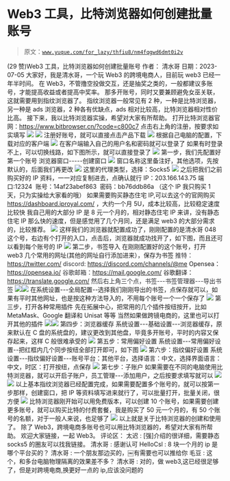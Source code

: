 # Web3 工具，比特浏览器如何创建批量账号

> 原文：[`www.yuque.com/for_lazy/thfiu8/nm4fqgwd6dmt0i2v`](https://www.yuque.com/for_lazy/thfiu8/nm4fqgwd6dmt0i2v)

<ne-h2 id="b64f7cd5" data-lake-id="b64f7cd5"><ne-heading-ext><ne-heading-anchor></ne-heading-anchor><ne-heading-fold></ne-heading-fold></ne-heading-ext><ne-heading-content><ne-text id="u72f26a54">(29 赞)Web3 工具，比特浏览器如何创建批量账号</ne-text></ne-heading-content></ne-h2> <ne-p id="ud70e32e7" data-lake-id="ud70e32e7"><ne-text id="u35781541">作者： 清水哥</ne-text></ne-p> <ne-p id="u76b530a3" data-lake-id="u76b530a3"><ne-text id="uacbdbbc7">日期：2023-07-05</ne-text></ne-p> <ne-p id="uef324d81" data-lake-id="uef324d81"><ne-text id="u75d51966">大家好，我是清水哥，一个玩 Web3 的跨境电商人，目前玩 web3 已经一年半时间。</ne-text></ne-p> <ne-p id="u65104b6a" data-lake-id="u65104b6a"><ne-text id="u8493105f">在 Web3，不管撸空投做交互，还是抽奖之类的，一般都建议多账号，才能提高收益或者提高中奖率。</ne-text></ne-p> <ne-p id="ubeb0c221" data-lake-id="ubeb0c221"><ne-text id="u6d42d510">那多开账号，同时又要兼顾避免女巫关联，这就需要用到指纹浏览器了。</ne-text></ne-p> <ne-p id="u8af16842" data-lake-id="u8af16842"><ne-text id="u9688d779">指纹浏览器一般常见有 2 种，一种是比特浏览器，另一种是 ads 浏览器，2 种各有优缺点，ads 相对比较高，比特浏览器相对性价比高。</ne-text></ne-p> <ne-p id="ue04cab5c" data-lake-id="ue04cab5c"><ne-text id="u67304255">接下来，我以比特浏览器实操，希望对大家有所帮助。</ne-text></ne-p> <ne-p id="u88723575" data-lake-id="u88723575"><ne-text id="u5d4c01c6" ne-bold="true">打开比特浏览器官网</ne-text><ne-text id="u89921ec4">：</ne-text>[<ne-text id="uda3cd555">https://www.bitbrowser.cn/?code=c800c7</ne-text>](https://www.bitbrowser.cn/?code=c800c7)</ne-p> <ne-p id="u50c42bb6" data-lake-id="u50c42bb6"><ne-text id="u3bebcc39">点击右上角的注册，按要求如实填写</ne-text></ne-p> <ne-p id="ua07c8c51" data-lake-id="ua07c8c51"><ne-card data-card-name="image" data-card-type="inline" id="lR6gD" data-event-boundary="card">![](img/aad5d537bb6352060c0910443e0eb01a.png)  <ne-p id="u4319e73b" data-lake-id="u4319e73b"><ne-card data-card-name="image" data-card-type="inline" id="SbdQO" data-event-boundary="card">![](img/2c40d04e5e5c3d94fd412603bd25c2ff.png)  <ne-p id="ubd3b9dec" data-lake-id="ubd3b9dec"><ne-text id="ucb023d87">注册好账号，就可以直接点击产品下载</ne-text></ne-p> <ne-p id="u8a5854f4" data-lake-id="u8a5854f4"><ne-card data-card-name="image" data-card-type="inline" id="xfArw" data-event-boundary="card">![](img/a1e392f39b2dd1d8b5c55c3add3bf071.png)  <ne-p id="u92edd0dd" data-lake-id="u92edd0dd"><ne-text id="u3c01bb6b">根据自己电脑的配置，下载对应的客户端</ne-text></ne-p> <ne-p id="u8ea61fd2" data-lake-id="u8ea61fd2"><ne-card data-card-name="image" data-card-type="inline" id="Lg0YB" data-event-boundary="card">![](img/fb774e000f2ff08175797f49d9179f78.png)  <ne-p id="uf5a45aa9" data-lake-id="uf5a45aa9"><ne-text id="u2276aec9">在客户端输入自己的用户名和密码就可以登录了</ne-text></ne-p> <ne-p id="u98c0548a" data-lake-id="u98c0548a"><ne-text id="u2b53be13">如果有时登录不上，可以切换线路，如下图所示，就可以直接登录了</ne-text></ne-p> <ne-p id="u76ef20fb" data-lake-id="u76ef20fb"><ne-card data-card-name="image" data-card-type="inline" id="A6are" data-event-boundary="card">![](img/c2661c1feb5fedaf4ff6736a79b157a4.png)  <ne-p id="ud59c4530" data-lake-id="ud59c4530"><ne-text id="uf431dff8" ne-bold="true">第一步，我们先配置好第一个账号</ne-text></ne-p> <ne-p id="ue71eff4b" data-lake-id="ue71eff4b"><ne-text id="u9df4dda7">浏览器窗口-----创建窗口</ne-text></ne-p> <ne-p id="u4d6b73b9" data-lake-id="u4d6b73b9"><ne-card data-card-name="image" data-card-type="inline" id="tWdkK" data-event-boundary="card">![](img/872d84981efbef118aced143e0c8252c.png)  <ne-p id="uf5360d9a" data-lake-id="uf5360d9a"><ne-text id="u994c9282">窗口名称这里备注好，其他选项，先按默认的，后面我们再更改</ne-text></ne-p> <ne-p id="u44597b1e" data-lake-id="u44597b1e"><ne-card data-card-name="image" data-card-type="inline" id="ybIyk" data-event-boundary="card">![](img/3cc9fffa56f16a4619ee4e4d95c271ab.png)  <ne-p id="ue7e9825a" data-lake-id="ue7e9825a"><ne-text id="u3d57d55d">这里的代理类型，选择：</ne-text><ne-text id="uf82d977d" ne-bold="true">Socks5</ne-text></ne-p> <ne-p id="u1de7a12c" data-lake-id="u1de7a12c"><ne-card data-card-name="image" data-card-type="inline" id="sPu7D" data-event-boundary="card">![](img/351f16f56af497e98b65d77fe757b7d9.png)  <ne-p id="u50f1483b" data-lake-id="u50f1483b"><ne-text id="uccd6dd34">之后把我们之前购买好的 IP 资料，一一对应复制进去，点确认就行</ne-text></ne-p> <ne-p id="u097cd5df" data-lake-id="u097cd5df"><ne-text id="ue50177f3">IP：203.166.143.75 端口:12324  账号：14af23abef863  密码：bb76ddb86a （这个 IP 我只购买 1 天，只为实操给大家看的哦）</ne-text></ne-p> <ne-p id="u4ccdea06" data-lake-id="u4ccdea06"><ne-text id="ue9cf6d97">如果需要购买静态住宅 IP,可以去这个的官网购买</ne-text>[<ne-text id="u35757163">https://dashboard.iproyal.com/</ne-text>](https://dashboard.iproyal.com/) <ne-text id="ub03f3f5d">，大约一个月 5U，成本比较高，比较稳定速度比较快</ne-text></ne-p> <ne-p id="ud6e3a10a" data-lake-id="ud6e3a10a"><ne-text id="u766ce463">我自己用的大部分 IP 是 8 元一个月的，相对静态住宅 IP 来讲，没有静态住宅 IP 那么快的速度，但是感觉用了几个月同，还是满足 web3 的大部分需求的，比较推荐。</ne-text></ne-p> <ne-p id="u5f6d5211" data-lake-id="u5f6d5211"><ne-card data-card-name="image" data-card-type="inline" id="HhA4m" data-event-boundary="card">![](img/6438bfe35044650ae51cbf1f3af535fc.png)  <ne-p id="ub4a1dfca" data-lake-id="ub4a1dfca"><ne-text id="uc7040cae">这样我们的浏览器就配置成功了，刚刚配置的是清水哥 048 这个号，右边有个打开的入口，点击后，浏览器就成功找开了，如下图，而且还可以看到每个账号的 IP</ne-text></ne-p> <ne-p id="u57d5a71a" data-lake-id="u57d5a71a"><ne-card data-card-name="image" data-card-type="inline" id="zwr1p" data-event-boundary="card">![](img/71f403f131294c87818e5ca3ddc972b4.png)  <ne-p id="u06f0b4e2" data-lake-id="u06f0b4e2"><ne-text id="ubbd3a345" ne-bold="true">第二步，书签导入</ne-text></ne-p> <ne-p id="ufb009924" data-lake-id="ufb009924"><ne-text id="u8d4256d5">在刚刚配置好的这个账号，打开 web3 几个常用的网址(其他的网址自行添加进来），保存为书签</ne-text></ne-p> <ne-p id="ucf549784" data-lake-id="ucf549784"><ne-text id="ub549adef" style="color: rgb(47, 48, 52);">推特：</ne-text>[<ne-text id="ua44b4de6">https://twitter.com/</ne-text>](https://twitter.com/)</ne-p> <ne-p id="u45a6aeb2" data-lake-id="u45a6aeb2"><ne-text id="u863e842b" style="color: rgb(47, 48, 52);">discord:</ne-text> [<ne-text id="u8ecaf6e4">https://discord.com/channels/@me</ne-text>](https://discord.com/channels/@me)</ne-p> <ne-p id="u81933463" data-lake-id="u81933463"><ne-text id="uf6ff0869">Opensea：</ne-text>[<ne-text id="uaf98c8ac">https://opensea.io/</ne-text>](https://opensea.io/)</ne-p> <ne-p id="u7e347773" data-lake-id="u7e347773"><ne-text id="ufdd74927" style="color: rgb(47, 48, 52);">谷歌邮箱：</ne-text>[<ne-text id="ub4b61478">https://mail.google.com/</ne-text>](https://mail.google.com/)</ne-p> <ne-p id="u558d9251" data-lake-id="u558d9251"><ne-text id="u61dae322">谷歌翻译：</ne-text>[<ne-text id="u8d31b385">https://translate.google.com/</ne-text>](https://translate.google.com/)</ne-p> <ne-p id="ucd08af59" data-lake-id="ucd08af59"><ne-text id="u068af682" style="color: rgb(47, 48, 52);">然后右上角三个点，书签---书签管理器---导出书签</ne-text></ne-p> <ne-p id="u41ac472f" data-lake-id="u41ac472f"><ne-card data-card-name="image" data-card-type="inline" id="V0dKl" data-event-boundary="card">![](img/903d80ebfc740382c5bfa23b8e858568.png)<ne-card data-card-name="image" data-card-type="inline" id="PC3xz" data-event-boundary="card">![](img/876e40118839b0f814abbc17f4974fa6.png)  <ne-p id="u6a642a2c" data-lake-id="u6a642a2c"><ne-text id="ufc2c9b0b">在系统设置---全局配置--选择我们刚刚导出的书签，点保存就可以，如果有平时其他网址，也是按这种方法导入的，不用每个账号一个一个保存了</ne-text></ne-p> <ne-p id="u76f591e9" data-lake-id="u76f591e9"><ne-card data-card-name="image" data-card-type="inline" id="VcrQd" data-event-boundary="card">![](img/15c619b8a5b74714c6d0d97340bd4607.png)  <ne-p id="u35cef500" data-lake-id="u35cef500"><ne-text id="u7e7cc62e" ne-bold="true">第三步，打开各种常用插件</ne-text></ne-p> <ne-p id="ud78cd9d9" data-lake-id="ud78cd9d9"><ne-text id="uab7e2f6a">先在拓展中心，把常用的几个插件按纽按开，比如 MetaMask、Google 翻译和 Unisat 等等</ne-text></ne-p> <ne-p id="ufa621d0c" data-lake-id="ufa621d0c"><ne-text id="u0e0d0086">当然如果做跨镜电商的，这里也可以打开其他的插件</ne-text></ne-p> <ne-p id="u07ebbd13" data-lake-id="u07ebbd13"><ne-card data-card-name="image" data-card-type="inline" id="tGrvi" data-event-boundary="card">![](img/d0a6e518214d383bd221eec464b31a01.png)<ne-card data-card-name="image" data-card-type="inline" id="OJb65" data-event-boundary="card">![](img/64bd4614f3a86fff50bb67f5c0df5c7e.png)  <ne-p id="u3e65d349" data-lake-id="u3e65d349"><ne-text id="u9be5eca4" ne-bold="true">第四步：浏览器缓存</ne-text></ne-p> <ne-p id="u978af508" data-lake-id="u978af508"><ne-text id="uf73befe2">系统设置---基础设置---浏览器缓存，原来默认在 C 盘的系统盘的，建议更改到其他盘，毕竟多开账号，平时的内容又保存起来，这样 C 般很难承受的</ne-text></ne-p> <ne-p id="u648dc93a" data-lake-id="u648dc93a"><ne-card data-card-name="image" data-card-type="inline" id="q4giK" data-event-boundary="card">![](img/6e0c123625eea90b2f71467a532c2208.png)  <ne-p id="u5ee945ec" data-lake-id="u5ee945ec"><ne-text id="uef72612b" ne-bold="true">第五步：常用偏好设置</ne-text></ne-p> <ne-p id="u247d4cb1" data-lake-id="u247d4cb1"><ne-text id="u7e2b6865">系统设置---常用偏好设置--把红框内几个同步按纽全部打开即可，如下图</ne-text></ne-p> <ne-p id="u72967a79" data-lake-id="u72967a79"><ne-card data-card-name="image" data-card-type="inline" id="oGL4k" data-event-boundary="card">![](img/6121c0d693df30cc861a83e015ee325c.png)  <ne-p id="u90123161" data-lake-id="u90123161"><ne-text id="ue7ed052e" ne-bold="true">第六步：指纹偏好设置</ne-text></ne-p> <ne-p id="u0eb407c5" data-lake-id="u0eb407c5"><ne-text id="ud213c99b">系统设置---指纹偏好设置---账号平台：其他平台，选择语言：中文，选择界面语言：中文，时区：打开按纽，点保存</ne-text></ne-p> <ne-p id="ud13978d7" data-lake-id="ud13978d7"><ne-card data-card-name="image" data-card-type="inline" id="ddp0n" data-event-boundary="card">![](img/34d7b9ea5df05efd0366d0fe1b3085d0.png)  <ne-p id="u4419e80f" data-lake-id="u4419e80f"><ne-text id="u7db15ba1" ne-bold="true">第七步：子账户</ne-text></ne-p> <ne-p id="u08c3c384" data-lake-id="u08c3c384"><ne-text id="ueab8bce3">如果需要在不同的电脑使用比特浏览器，就可以开启子账户，员工管理---添加用户，之后按要求填写就可以</ne-text></ne-p> <ne-p id="u653d0b01" data-lake-id="u653d0b01"><ne-card data-card-name="image" data-card-type="inline" id="Bqo6p" data-event-boundary="card">![](img/9caf9c16f735c56d746bedd21441dbda.png)<ne-card data-card-name="image" data-card-type="inline" id="hz8oP" data-event-boundary="card">![](img/d1abd46a89f67b6c607ee258d0bf16a5.png)  <ne-p id="u69dea07c" data-lake-id="u69dea07c"><ne-text id="uc4c1c031">以上基本指纹浏览器已经配置完成，如果需要配置多个账号的，就可以按第一步那样，创建窗口，把 IP 等资料填写进来就行了，可以批量打开，批量关闭，很方便</ne-text></ne-p> <ne-p id="u8eec060a" data-lake-id="u8eec060a"><ne-card data-card-name="image" data-card-type="inline" id="c2kIZ" data-event-boundary="card">![](img/dedfcf6aad06e2004e6d14b246b733fb.png)  <ne-p id="u6de99da8" data-lake-id="u6de99da8"><ne-text id="ua458b0bd">比特浏览器刚开始可以用免费版本，可以创建 10 个账号，如果需要创建更多账号，就可以购买比特的付费套餐，我是购买了 50 元一个月的，有 50 个账号的名额，对于一般人来说，也足够了</ne-text></ne-p> <ne-p id="u9db90227" data-lake-id="u9db90227"><ne-card data-card-name="image" data-card-type="inline" id="uwn9T" data-event-boundary="card">![](img/a0ee1748f600f3655f97216469eeb962.png)  <ne-p id="ucfe54be0" data-lake-id="ucfe54be0"><ne-text id="u999a44bd" ne-bold="true">以上就是关于比特浏览器的创建和使用了。</ne-text></ne-p> <ne-p id="u861a53f3" data-lake-id="u861a53f3"><ne-text id="ufaa09b19" ne-bold="true">除了 Web3，跨境电商多账号也可以用比特浏览器的，希望对大家有所帮助。</ne-text></ne-p> <ne-p id="u21d23bf9" data-lake-id="u21d23bf9"><ne-text id="u06e93c59" ne-bold="true">欢迎大家链接，一起 Web3。</ne-text></ne-p> <ne-hole id="ua6dbd88a" data-lake-id="ua6dbd88a"><ne-card data-card-name="hr" data-card-type="block" id="JFfHw" data-event-boundary="card"><ne-p id="u7c2635c8" data-lake-id="u7c2635c8"><ne-text id="ub5f1cc8a">评论区：</ne-text></ne-p> <ne-p id="ue005513d" data-lake-id="ue005513d"><ne-text id="u28d90e4d">太迟 : [强]介绍的很详细，需要静态 socks5 的圈友可以找我链接。</ne-text> <ne-text id="u5b4531f5">清水哥 : 感谢认可</ne-text> <ne-text id="uaee57644">HelloCsl : 8 块一个月的 ip 是哪个平台买的？</ne-text> <ne-text id="ue44f3866">清水哥 : 一个朋友那边买的，￼有需要也可以推给你</ne-text> <ne-text id="u89c35822">毛豆 : 这个，和多台电脑物理隔离的效果差不多？</ne-text> <ne-text id="u60728744">清水哥 : 对的，做 web3,这已经很足够了，但是对跨境电商,换更好一点的 ip,应该没问题的</ne-text></ne-p></ne-card></ne-hole></ne-card></ne-p></ne-card></ne-p></ne-card></ne-card></ne-p></ne-card></ne-p></ne-card></ne-p></ne-card></ne-p></ne-card></ne-card></ne-p></ne-card></ne-p></ne-card></ne-card></ne-p></ne-card></ne-p></ne-card></ne-p></ne-card></ne-p></ne-card></ne-p></ne-card></ne-p></ne-card></ne-p></ne-card></ne-p></ne-card></ne-p></ne-card></ne-p></ne-card></ne-p>